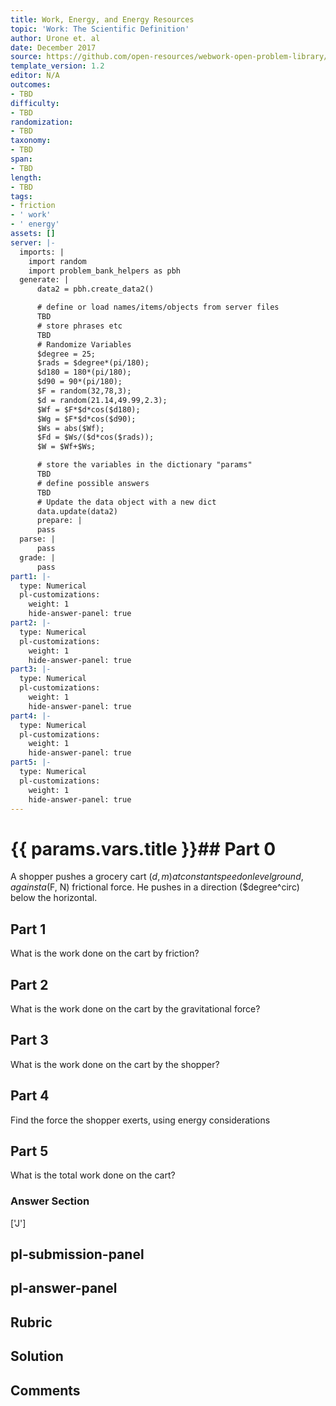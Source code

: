 ```yaml
---
title: Work, Energy, and Energy Resources
topic: 'Work: The Scientific Definition'
author: Urone et. al
date: December 2017
source: https://github.com/open-resources/webwork-open-problem-library/tree/master/Contrib/BrockPhysics/College_Physics_Urone/7.Work_Energy_and_Energy_Resources/7-01.Work.The_Scientific_Definition/NU_U17_07_01_007.pg
template_version: 1.2
editor: N/A
outcomes:
- TBD
difficulty:
- TBD
randomization:
- TBD
taxonomy:
- TBD
span:
- TBD
length:
- TBD
tags:
- friction
- ' work'
- ' energy'
assets: []
server: |-
  imports: |
    import random
    import problem_bank_helpers as pbh
  generate: |
      data2 = pbh.create_data2()

      # define or load names/items/objects from server files
      TBD
      # store phrases etc
      TBD
      # Randomize Variables
      $degree = 25;
      $rads = $degree*(pi/180);
      $d180 = 180*(pi/180);
      $d90 = 90*(pi/180);
      $F = random(32,78,3);
      $d = random(21.14,49.99,2.3);
      $Wf = $F*$d*cos($d180);
      $Wg = $F*$d*cos($d90);
      $Ws = abs($Wf);
      $Fd = $Ws/($d*cos($rads));
      $W = $Wf+$Ws;

      # store the variables in the dictionary "params"
      TBD
      # define possible answers
      TBD
      # Update the data object with a new dict
      data.update(data2)
      prepare: |
      pass
  parse: |
      pass
  grade: |
      pass
part1: |-
  type: Numerical
  pl-customizations:
    weight: 1
    hide-answer-panel: true
part2: |-
  type: Numerical
  pl-customizations:
    weight: 1
    hide-answer-panel: true
part3: |-
  type: Numerical
  pl-customizations:
    weight: 1
    hide-answer-panel: true
part4: |-
  type: Numerical
  pl-customizations:
    weight: 1
    hide-answer-panel: true
part5: |-
  type: Numerical
  pl-customizations:
    weight: 1
    hide-answer-panel: true
---
```


# {{ params.vars.title }}## Part 0 
A shopper pushes a grocery cart ($d, m) at constant speed on level ground, against a ($F, N) frictional force. He pushes in a direction ($degree^circ) below the horizontal. 
## Part 1 
What is the work done on the cart by friction? 
## Part 2 
What is the work done on the cart by the gravitational force? 
## Part 3 
What is the work done on the cart by the shopper? 
## Part 4 
Find the force the shopper exerts, using energy considerations 
## Part 5 
What is the total work done on the cart? 


### Answer Section 
['J']

## pl-submission-panel 


## pl-answer-panel 


## Rubric 


## Solution 


## Comments 


